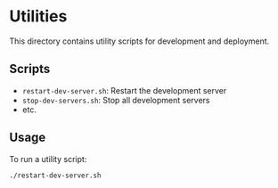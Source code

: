 # Utilities

This directory contains utility scripts for development and deployment.

## Scripts

- `restart-dev-server.sh`: Restart the development server
- `stop-dev-servers.sh`: Stop all development servers
- etc.

## Usage

To run a utility script:

```bash
./restart-dev-server.sh
```
